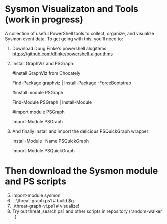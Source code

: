 # Sysmon Visualizaton and Tools (work in progress)
A collection of useful PowerShell tools to collect, organize, and visualize Sysmon event data.
To get going with this, you'll need to:

1. Download Doug Finke's powershell alogithms: https://github.com/dfinke/powershell-algorithms
2. Install GraphViz and PSGraph:

     #install GraphViz from Chocately
     
      Find-Package graphviz | Install-Package -ForceBootstrap
      
     #install module PSGraph 
     
     Find-Module PSGraph | Install-Module
     
     #import module PSGraph
     
     Import-Module PSGraph

3. And finally install and import the delicious PSQuickGraph wrapper:

    Install-Module -Name PSQuickGraph
    
    Import-Module PSQuickGraph
 
 # Then download the Sysmon module and PS scripts
 5. import-module sysmon    
 6.  . .\threat-graph.ps1  # build $g
 7.  .\threat-graph-vi.ps1 # visualize!
 8. Try out threat_search.ps1 and other scripts in repository (random-walker ..)
